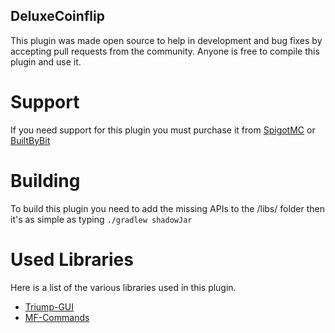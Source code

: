 ## DeluxeCoinflip
This plugin was made open source to help in development and bug fixes by accepting pull requests from the community. Anyone is free to compile this plugin and use it.

# Support
If you need support for this plugin you must purchase it from [SpigotMC](https://www.spigotmc.org/resources/deluxecoinflip.79965/) or [BuiltByBit](https://builtbybit.com/resources/deluxecoinflip.10475/)

# Building
To build this plugin you need to add the missing APIs to the /libs/ folder then it's as simple as typing
`./gradlew shadowJar`

# Used Libraries
Here is a list of the various libraries used in this plugin.
- [Triump-GUI](https://github.com/TriumphTeam/triumph-gui)
- [MF-Commands](https://github.com/LichtHund/MF-Documentation/tree/master/mf/mf-1)
